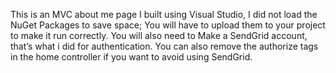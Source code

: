 This is an MVC about me page I built using Visual Studio, I did not load the NuGet Packages to save space; You will have to upload them to your project to make it run correctly.  You will also need to Make a SendGrid account, that’s what i did for authentication.  You can also remove the authorize tags in the home controller if you want to avoid using SendGrid.
